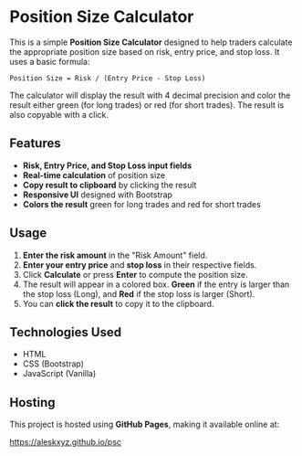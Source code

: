 # Position Size Calculator

This is a simple **Position Size Calculator** designed to help traders calculate the appropriate position size based on risk, entry price, and stop loss. It uses a basic formula:

```
Position Size = Risk / (Entry Price - Stop Loss)
```

The calculator will display the result with 4 decimal precision and color the result either green (for long trades) or red (for short trades). The result is also copyable with a click.

## Features

- **Risk, Entry Price, and Stop Loss input fields**
- **Real-time calculation** of position size
- **Copy result to clipboard** by clicking the result
- **Responsive UI** designed with Bootstrap
- **Colors the result** green for long trades and red for short trades

## Usage

1. **Enter the risk amount** in the "Risk Amount" field.
2. **Enter your entry price** and **stop loss** in their respective fields.
3. Click **Calculate** or press **Enter** to compute the position size.
4. The result will appear in a colored box. **Green** if the entry is larger than the stop loss (Long), and **Red** if the stop loss is larger (Short).
5. You can **click the result** to copy it to the clipboard.

## Technologies Used

- HTML
- CSS (Bootstrap)
- JavaScript (Vanilla)

## Hosting

This project is hosted using **GitHub Pages**, making it available online at:

https://aleskxyz.github.io/psc

